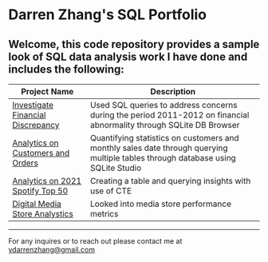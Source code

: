 # Darren Zhang's SQL Portfolio

## Welcome, this code repository provides a sample look of SQL data analysis work I have done and includes the following:

Project Name | Description 
------------ | ----------- 
[Investigate Financial Discrepancy](https://github.com/ydarrenzhang/SQL/tree/main/Investigate%20Financial%20Discrepancy) | Used SQL queries to address concerns during the period 2011-2012 on financial abnormality through SQLite DB Browser
[Analytics on Customers and Orders](https://github.com/ydarrenzhang/SQL/tree/main/Customer%20Orders%20Analysis) | Quantifying statistics on customers and monthly sales date through querying multiple tables through database using SQLite Studio
[Analytics on 2021 Spotify Top 50](https://github.com/ydarrenzhang/SQL/tree/main/2021%20Spotify%20Data%20Analytics) | Creating a table and querying insights with use of CTE 
[Digital Media Store Analystics](https://github.com/ydarrenzhang/SQL/tree/main/Digital%20Media%20Store%20Analytics) | Looked into media store performance metrics
------------
For any inquires or to reach out please contact me at ydarrenzhang@gmail.com
